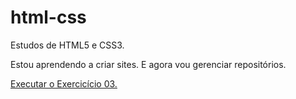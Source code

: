 # html-css
 Estudos de HTML5 e CSS3.


Estou aprendendo a criar sites. E agora vou gerenciar repositórios.

<a href="https://lucas-pinto-martins.github.io/html-css/modulo-1/exercicios/ex003/" target="_blank">Executar o Exercicício 03.</a>
